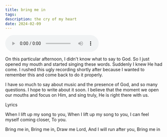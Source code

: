 ```yaml
---
title: bring me in
tags: 
description: the cry of my heart
date: 2024-02-09
---
```

<audio controls>   <source src="https://sqgvtcdvpiyrlxjujdjr.supabase.co/storage/v1/object/public/audio/bring%20me%20in.mp3?t=2024-02-14T22%3A17%3A39.338Z" type="audio/mpeg">   Your browser does not support the audio element. </audio>

On this particular afternoon, I didn't know what to say to God. So I just opened my mouth and started singing these words. Suddenly I knew He had come. I rushed this ugly recording shortly after because I wanted to remember this and come back to do it properly.

I have so much to say about music and the presence of God, and so many questions. I hope to write about it soon. I believe that the moment we open our mouths and focus on Him, and sing truly, He is right there with us.

Lyrics

When I lift up my song to you,
When I lift up my song to you,
I can feel myself coming closer,
To you.

Bring me in,
Bring me in,
Draw me Lord,
And I will run after you,
Bring me in